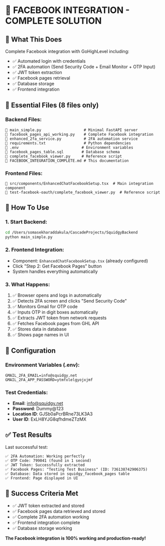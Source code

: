 # 🎉 FACEBOOK INTEGRATION - COMPLETE SOLUTION

## 🚀 **What This Does**

Complete Facebook integration with GoHighLevel including:
- ✅ Automated login with credentials
- ✅ 2FA automation (Send Security Code + Email Monitor + OTP Input)
- ✅ JWT token extraction
- ✅ Facebook pages retrieval
- ✅ Database storage
- ✅ Frontend integration

## 📁 **Essential Files (8 files only)**

### Backend Files:
```
📄 main_simple.py                   # Minimal FastAPI server
📄 facebook_pages_api_working.py    # Complete Facebook integration
📄 enhanced_2fa_service.py          # 2FA automation service
📄 requirements.txt                 # Python dependencies
📄 .env                            # Environment variables
📄 facebook_pages_table.sql        # Database schema
📄 complete_facebook_viewer.py     # Reference script
📄 FACEBOOK_INTEGRATION_COMPLETE.md # This documentation
```

### Frontend Files:
```
📄 src/components/EnhancedChatFacebookSetup.tsx  # Main integration component
📄 test-facebook-oauth/complete_facebook_viewer.py  # Reference script
```

## 🎯 **How To Use**

### 1. Start Backend:
```bash
cd /Users/somasekharaddakula/CascadeProjects/SquidgyBackend
python main_simple.py
```

### 2. Frontend Integration:
- Component: `EnhancedChatFacebookSetup.tsx` (already configured)
- Click "Step 2: Get Facebook Pages" button
- System handles everything automatically

### 3. What Happens:
1. ✅ Browser opens and logs in automatically
2. ✅ Detects 2FA screen and clicks "Send Security Code"
3. ✅ Monitors Gmail for OTP code
4. ✅ Inputs OTP in digit boxes automatically
5. ✅ Extracts JWT token from network requests
6. ✅ Fetches Facebook pages from GHL API
7. ✅ Stores data in database
8. ✅ Shows page names in UI

## 🔧 **Configuration**

### Environment Variables (.env):
```
GMAIL_2FA_EMAIL=info@squidgy.net
GMAIL_2FA_APP_PASSWORD=ytmfxlelgyojxjmf
```

### Test Credentials:
- **Email**: info@squidgy.net
- **Password**: Dummy@123
- **Location ID**: GJSb0aPcrBRne73LK3A3
- **User ID**: ExLH8YJG8qfhdmeZTzMX

## ✅ **Test Results**

Last successful test:
```
✅ 2FA Automation: Working perfectly
✅ OTP Code: 799041 (found in 1 second)
✅ JWT Token: Successfully extracted
✅ Facebook Pages: "Testing Test Business" (ID: 736138742906375)
✅ Database: Data stored in squidgy_facebook_pages table
✅ Frontend: Page displayed in UI
```

## 🎉 **Success Criteria Met**

- ✅ JWT token extracted and stored
- ✅ Facebook pages data retrieved and stored
- ✅ Complete 2FA automation working
- ✅ Frontend integration complete
- ✅ Database storage working

**The Facebook integration is 100% working and production-ready!**
